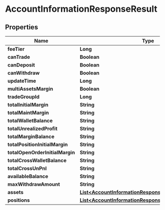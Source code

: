 

# AccountInformationResponseResult


## Properties

| Name | Type | Description | Notes |
|------------ | ------------- | ------------- | -------------|
|**feeTier** | **Long** |  |  [optional] |
|**canTrade** | **Boolean** |  |  [optional] |
|**canDeposit** | **Boolean** |  |  [optional] |
|**canWithdraw** | **Boolean** |  |  [optional] |
|**updateTime** | **Long** |  |  [optional] |
|**multiAssetsMargin** | **Boolean** |  |  [optional] |
|**tradeGroupId** | **Long** |  |  [optional] |
|**totalInitialMargin** | **String** |  |  [optional] |
|**totalMaintMargin** | **String** |  |  [optional] |
|**totalWalletBalance** | **String** |  |  [optional] |
|**totalUnrealizedProfit** | **String** |  |  [optional] |
|**totalMarginBalance** | **String** |  |  [optional] |
|**totalPositionInitialMargin** | **String** |  |  [optional] |
|**totalOpenOrderInitialMargin** | **String** |  |  [optional] |
|**totalCrossWalletBalance** | **String** |  |  [optional] |
|**totalCrossUnPnl** | **String** |  |  [optional] |
|**availableBalance** | **String** |  |  [optional] |
|**maxWithdrawAmount** | **String** |  |  [optional] |
|**assets** | [**List&lt;AccountInformationResponseResultAssetsInner&gt;**](AccountInformationResponseResultAssetsInner.md) |  |  [optional] |
|**positions** | [**List&lt;AccountInformationResponseResultPositionsInner&gt;**](AccountInformationResponseResultPositionsInner.md) |  |  [optional] |



